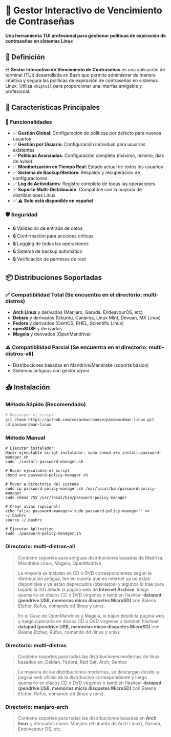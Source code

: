 # 🔐 Gestor Interactivo de Vencimiento de Contraseñas

**Una herramienta TUI profesional para gestionar políticas de expiración de contraseñas en sistemas Linux**

## 📖 Definición

El **Gestor Interactivo de Vencimiento de Contraseñas** es una aplicación de terminal (TUI) desarrollada en Bash que permite administrar de manera intuitiva y segura las políticas de expiración de contraseñas en sistemas Linux. Utiliza `whiptail` para proporcionar una interfaz amigable y profesional.

## 🚀 Características Principales

### 🔧 Funcionalidades
- ✅ **Gestión Global**: Configuración de políticas por defecto para nuevos usuarios
- ✅ **Gestión por Usuario**: Configuración individual para usuarios existentes
- ✅ **Políticas Avanzadas**: Configuración completa (máximo, mínimo, días de aviso)
- ✅ **Monitorización en Tiempo Real**: Estado actual de todos los usuarios
- ✅ **Sistema de Backup/Restore**: Respaldo y recuperación de configuraciones
- ✅ **Log de Actividades**: Registro completo de todas las operaciones
- ✅ **Soporte Multi-Distribución**: Compatible con la mayoría de distribuciones Linux
- ✅ ⚠️ **Solo está disponible en español**

### 🛡️ Seguridad
- 🔒 Validación de entrada de datos
- 🔒 Confirmación para acciones críticas
- 🔒 Logging de todas las operaciones
- 🔒 Sistema de backup automático
- 🔒 Verificación de permisos de root

## 📦 Distribuciones Soportadas

### ✅ Compatibilidad Total (Se encuentra en el directorio: multi-distros)
- **Arch Linux** y derivados (Manjaro, Garuda, EndeavourOS, etc)
- **Debian** y derivados (Ubuntu, Canaima, Linux Mint, Devuan, MX Linux)
- **Fedora** y derivados (CentOS, RHEL, Scientific Linux)
- **openSUSE** y derivados
- **Mageia** y derivados (OpenMandriva)

### ⚠️ Compatibilidad Parcial (Se encuentra en el directorio: multi-distros-all)
- Distribuciones basadas en Mandriva/Mandrake (soporte básico)
- Sistemas antiguos con gestor urpmi

## 📥 Instalación

### Método Rápido (Recomendado)

```bash
# Descargar el script
git clone https://github.com/cesarmarcanove/passwordman-linux.git
cd passwordman-linux
```

### Método Manual

```
# Ejecutar instalador
Hacer ejecutable script instalador: sudo chmod a+x install-password-manager.sh
sudo ./install-password-manager.sh

# Hacer ejecutable el script
chmod a+x password-policy-manager.sh

# Mover a directorio del sistema
sudo cp password-policy-manager.sh /usr/local/bin/password-policy-manager
sudo chmod 755 /usr/local/bin/password-policy-manager

# Crear alias (opcional)
echo "alias password-manager='sudo password-policy-manager'" >> ~/.bashrc
source ~/.bashrc

# Ejecutar Aplicativo
sudo ./password-policy-manager.sh

```

### Directorio: multi-distros-all 
  >  Contiene soportes para antiguas distribuciones basadas de Madriva, Mandrake Linux, Mageia, OpenMadriva

  >  La mayoria se instalan en CD o DVD correspondientes segun la distribución antigua, ten en cuenta que en internet ya no estan disponibles y ya estan deprecados (obsoletos) y algunos lo trae para bajarlo la ISO desde la pagina web de **Internet Archive**, luego quemarlo en discos CD o DVD virgenes o tambien flashear **datapad (pendrive USB, memorias micro disquetes MicroSD)** con Balena Etcher, Rufus, comando dd (linux y unix).

  >  En el Caso de OpenMandriva y Mageia, lo bajan desde la pagina web y luego quemarlo en discos CD o DVD virgenes o tambien flashear **datapad (pendrive USB, memorias micro disquetes MicroSD)** con Balena Etcher, Rufus, comando dd (linux y unix).
  

### Directorio: multi-distros
  >  Contiene soportes para todas las distribuciones modernas de linux basados en: Debian, Fedora, Red Gat, Arch, Gentoo

  >  La mayoría de las distribuciones modernas, se descargan desde la pagina web oficial de la distribucion correspondiente y luego quemarlo en discos CD o DVD virgenes o tambien flashear **datapad (pendrive USB, memorias micro disquetes MicroSD)** con Balena Etcher, Rufus, comando dd (linux y unix).

### Directorio: manjaro-arch
  >  Contiene soportes para todas las distribuciones basadas en **Arch linux** y derivados como: Manjaro (el ubuntu de Arch Linux), Garuda, Endevadour OS, etc.


